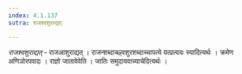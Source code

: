 ```yaml
---
index: 4.1.137
sutra: राजश्वशुराद्यत्

---
```

_राजश्वशुराद्यत्_ - राजआशुराद्यत् । राजन्शब्दाच्छ्वशुरशब्दाच्चापत्ये यत्प्रत्ययः स्यादित्यर्थः । क्रमेण अणिञोरपवादः । राज्ञो जातावेवेति । जातिः समुदायवाच्याचेदित्यर्थः । 